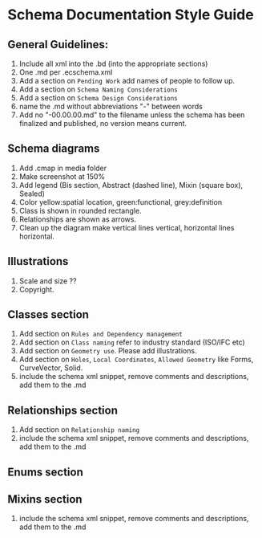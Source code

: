 # Schema Documentation Style Guide

## General Guidelines:

1. Include all xml into the .bd (into the appropriate sections)
1. One .md per .ecschema.xml
1. Add a section on `Pending Work` add names of people to follow up.
1. Add a section on `Schema Naming Considerations`
1. Add a section on `Schema Design Considerations`
1. name the .md without abbreviations "-" between words
1. Add no "-00.00.00.md" to the filename unless the schema has been finalized and published, no version means current.

## Schema diagrams

1. Add .cmap in media folder
1. Make screenshot at 150%
1. Add legend (Bis section, Abstract (dashed line), Mixin (square box), Sealed)
1. Color yellow:spatial location, green:functional, grey:definition
1. Class is shown in rounded rectangle.
1. Relationships are shown as arrows.
1. Clean up the diagram make vertical lines vertical, horizontal lines horizontal.

## Illustrations

1. Scale and size ??
1. Copyright.

## Classes section

1. Add section on `Rules and Dependency management`
1. Add section on `Class naming` refer to industry standard (ISO/IFC etc)
1. Add section on `Geometry use`. Please add illustrations.
1. Add section on `Holes`, `Local Coordinates`, `Allowed Geometry` like Forms, CurveVector, Solid.
1. include the schema xml snippet, remove comments and descriptions, add them to the .md

## Relationships section

1. Add section on `Relationship naming`
1. include the schema xml snippet, remove comments and descriptions, add them to the .md

## Enums section

## Mixins section

1. include the schema xml snippet, remove comments and descriptions, add them to the .md

